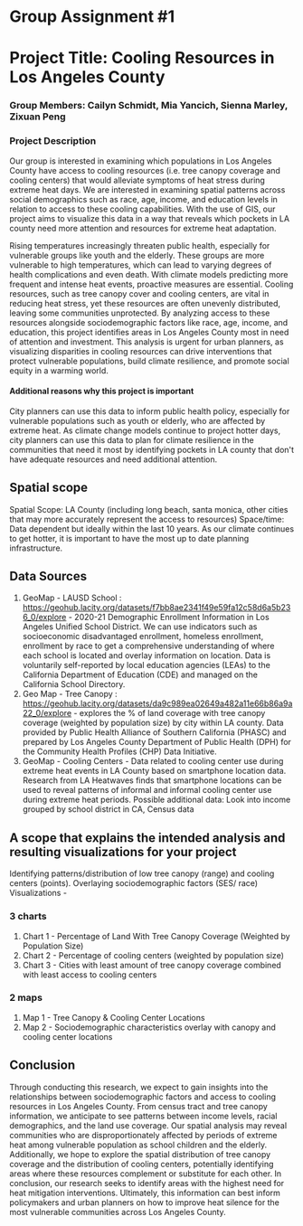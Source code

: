 # Group Assignment #1
# Project Title: Cooling Resources in Los Angeles County  
### Group Members: Cailyn Schmidt, Mia Yancich, Sienna Marley, Zixuan Peng
### Project Description 
Our group is interested in examining which populations in Los Angeles County have access to cooling resources (i.e. tree canopy coverage and cooling centers) that would alleviate symptoms of heat stress during extreme heat days. We are interested in examining spatial patterns across social demographics such as race, age, income, and education levels in relation to access to these cooling capabilities. With the use of GIS, our project aims to visualize this data in a way that reveals which pockets in LA county need more attention and resources for extreme heat adaptation.

Rising temperatures increasingly threaten public health, especially for vulnerable groups like youth and the elderly. These groups are more vulnerable to high temperatures, which can lead to varying degrees of health complications and even death. With climate models predicting more frequent and intense heat events, proactive measures are essential. Cooling resources, such as tree canopy cover and cooling centers, are vital in reducing heat stress, yet these resources are often unevenly distributed, leaving some communities unprotected. By analyzing access to these resources alongside sociodemographic factors like race, age, income, and education, this project identifies areas in Los Angeles County most in need of attention and investment. This analysis is urgent for urban planners, as visualizing disparities in cooling resources can drive interventions that protect vulnerable populations, build climate resilience, and promote social equity in a warming world.
#### Additional reasons why this project is important
City planners can use this data to inform public health policy, especially for vulnerable populations such as youth or elderly, who are affected by extreme heat. As climate change models continue to project hotter days, city planners can use this data to plan for climate resilience in the communities that need it most by identifying pockets in LA county that don't have adequate resources and need additional attention.  

## Spatial scope
Spatial Scope: LA County (including long beach, santa monica, other cities that may more accurately represent the access to resources)
Space/time: Data dependent but ideally within the last 10 years. As our climate continues to get hotter, it is important to have the most up to date planning infrastructure.

## Data Sources 
1. GeoMap -  LAUSD School : https://geohub.lacity.org/datasets/f7bb8ae2341f49e59fa12c58d6a5b236_0/explore  - 2020-21 Demographic Enrollment Information in Los Angeles Unified School District. We can use indicators such as socioeconomic disadvantaged enrollment, homeless enrollment, enrollment by race to get a comprehensive understanding of where each school is located and overlay information on location.  Data is voluntarily self-reported by local education agencies (LEAs) to the California Department of Education (CDE) and managed on the California School Directory. 
2. Geo Map - Tree Canopy : https://geohub.lacity.org/datasets/da9c989ea02649a482a11e66b86a9a22_0/explore - explores the % of land coverage with tree canopy coverage (weighted by population size) by city within LA county. Data provided by Public Health Alliance of Southern California (PHASC) and prepared by Los Angeles County Department of Public Health (DPH) for the Community Health Profiles (CHP) Data Initiative.
3. GeoMap - Cooling Centers  - Data related to cooling center use during extreme heat events in LA County based on smartphone location data. Research from LA Heatwaves finds that smartphone locations can be used to reveal patterns of informal and informal cooling center use during extreme heat periods.
Possible additional data: Look into income grouped by school district in CA, Census data

## A scope that explains the intended analysis and resulting visualizations for your project
Identifying patterns/distribution of low tree canopy (range) and cooling centers (points). Overlaying sociodemographic factors (SES/ race) 
Visualizations -  
### 3 charts 
  1. Chart 1 - Percentage of Land With Tree Canopy Coverage (Weighted by Population Size) 
  2. Chart 2 - Percentage of cooling centers (weighted by population size)
  3. Chart 3 - Cities with least amount of tree canopy coverage combined with least access to cooling centers

### 2 maps 
  1. Map 1 - Tree Canopy & Cooling Center Locations 
  2. Map 2 - Sociodemographic characteristics overlay with canopy and cooling center locations 

## Conclusion
Through conducting this research, we expect to gain insights into the relationships between sociodemographic factors and access to cooling resources in Los Angeles County. From census tract and tree canopy information, we anticipate to see patterns between income levels, racial demographics, and the land use coverage. Our spatial analysis may reveal communities who are disproportionately affected by periods of extreme heat among vulnerable population as school children and the elderly. Additionally, we hope to explore the spatial distribution of tree canopy coverage and the distribution of cooling centers, potentially identifying areas where these resources complement or substitute for each other. In conclusion, our research seeks to identify areas with the highest need for heat mitigation interventions. Ultimately, this information can best inform policymakers and urban planners on how to improve heat silence for the most vulnerable communities across Los Angeles County. 
